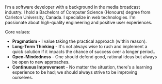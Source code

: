 I’m a software developer with a background in the media broadcast industry. I hold a Bachelors of Computer Science (Honours) degree from Carleton University, Canada. I specialize in web technologies. I’m passionate about high-quality engineering and positive user experiences.

Core values:

* **Pragmatism** - I value taking the practical approach (within reason).
* **Long-Term Thinking** - It's not always wise to rush and implement a quick solution if it impacts the chance of success over a longer period..
* **Open-Mindedness** - One should defend good, rational ideas but always be open to new approaches.
* **Continuous Improvement** - No matter the situation, there's a learning experience to be had; we should always strive to be improving ourselves. 
